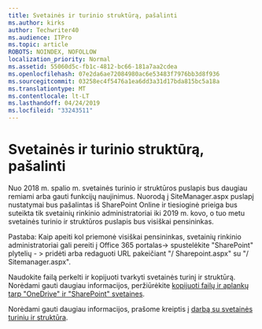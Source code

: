 ```yaml
---
title: Svetainės ir turinio struktūrą, pašalinti
ms.author: kirks
author: Techwriter40
ms.audience: ITPro
ms.topic: article
ROBOTS: NOINDEX, NOFOLLOW
localization_priority: Normal
ms.assetid: 55060d5c-fb1c-4812-bc66-181a7aa2cdea
ms.openlocfilehash: 07e2da6ae72084980ac6e53483f7976bb3d8f936
ms.sourcegitcommit: 03258ec4f5476a1ea6dd3a31d17bda815bc5a18a
ms.translationtype: MT
ms.contentlocale: lt-LT
ms.lasthandoff: 04/24/2019
ms.locfileid: "33243511"
---
```

# <a name="site-and-content-structure-removed"></a>Svetainės ir turinio struktūrą, pašalinti

Nuo 2018 m. spalio m. svetainės turinio ir struktūros puslapis bus daugiau remiami arba gauti funkcijų naujinimus. Nuorodą į SiteManager.aspx puslapį nustatymai bus pašalintas iš SharePoint Online ir tiesioginė prieiga bus suteikta tik svetainių rinkinio administratoriai iki 2019 m. kovo, o tuo metu svetainės turinio ir struktūros puslapis bus visiškai pensininkas. 

Pastaba: Kaip apeiti kol priemonė visiškai pensininkas, svetainių rinkinio administratoriai gali pereiti į Office 365 portalas-> spustelėkite "SharePoint" plytelių - > pridėti arba redaguoti URL pakeičiant "/ Sharepoint.aspx" su "/ Sitemanager.aspx". 


Naudokite failą perkelti ir kopijuoti tvarkyti svetainės turinį ir struktūrą. Norėdami gauti daugiau informacijos, peržiūrėkite [kopijuoti failų ir aplankų tarp "OneDrive" ir "SharePoint" svetaines](https://support.office.com/en-us/article/copy-files-and-folders-between-onedrive-and-sharepoint-sites-67a6323e-7fd4-4254-99a8-35613492a82f). 

Norėdami gauti daugiau informacijos, prašome kreiptis į [darbą su svetainės turiniu ir struktūra](https://support.office.com/en-us/article/Work-with-site-content-and-structure-30fcaad9-02b1-4347-8b03-e1ccc5a4c19f).
